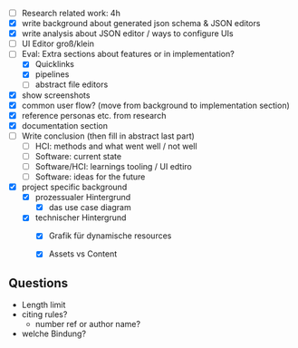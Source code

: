 - [ ] Research related work: 4h
- [x] write background about generated json schema & JSON editors
- [x] write analysis about JSON editor / ways to configure UIs
- [ ] UI Editor groß/klein
- [ ] Eval: Extra sections about features or in implementation?
	- [x] Quicklinks
	- [x] pipelines
	- [ ] abstract file editors
- [x] show screenshots
- [x] common user flow? (move from background to implementation section)
- [x] reference personas etc. from research
- [x] documentation section
- [ ] Write conclusion (then fill in abstract last part)
	- [ ] HCI: methods and what went well / not well
	- [ ] Software: current state
	- [ ] Software/HCI: learnings tooling / UI edtiro
	- [ ] Software: ideas for the future
- [x] project specific background
	- [x] prozessualer Hintergrund
		- [x] das use case diagram
	- [x] technischer Hintergrund
		- [x] Grafik für dynamische resources
		- [x] Assets vs Content


## Questions

- Length limit
- citing rules?
	- number ref or author name?
- welche Bindung?